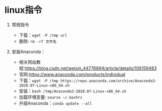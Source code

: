 # linux指令

1. 常规指令
	* 下载：`wget -P /tmp url`
	* 删除: `rm -rf 文件名`
	

2. 安装Anaconda：
	* 相关网站教程:https://blog.csdn.net/weixin_44776894/article/details/106159483
	* 官网:https://www.anaconda.com/products/individual
	* 下载：`wget -P /tmp https://repo.anaconda.com/archive/Anaconda3-2020.07-Linux-x86_64.sh`
	* 安装：`bash /tmp/Anaconda3-2020.07-Linux-x86_64.sh`
	* 加载环境变量: `source ~/.bashrc`
	* 升级Anaconda：`conda update --all`

